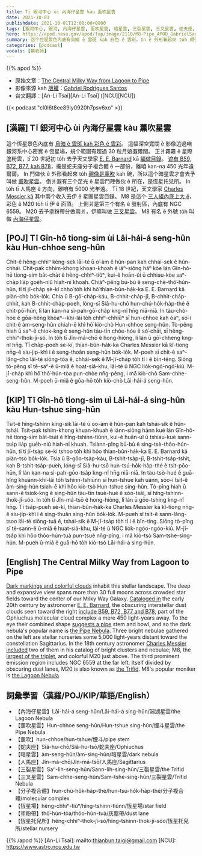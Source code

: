 ```yaml
---
title: Tī 銀河中心 ùi 內海仔星雲 kàu 薰吹星雲
date: 2021-10-01
publishdate: 2021-10-01T12:00:00+0800
tags: [銀河中心, 銀河, 內海仔星雲, 薰吹星雲, 暗星雲, 三裂星雲, 三叉星雲, 蛇夫座, NGC 6559, B59, B72, B77, B78, M20]
hero: https://apod.nasa.gov/apod/fap/image/2110/M8-Pipe_APOD_GabrielSantosSmall.jpg
summary: 這个恆星景色內底有烏暗 ê 雲斑 kah 彩色 ê 雲彩。In ê 外形看起來 to̍h 親像是薰吹 kah 碗，所以這个暗星雲才會去予叫做薰吹星雲。
categories: [podcast]
vocals: [蔡老師]
---
```


{{% apod %}}

- 原始文章：[The Central Milky Way from Lagoon to Pipe](https://apod.nasa.gov/apod/ap211001.html)
- 影像來源 kah [版權][copyright]：[Gabriel Rodrigues Santos](https://www.astrobin.com/users/grsotnas/)
- 台文翻譯：[An-Li Tsai][An-Li Tsai] ([NCU][NCU])

{{< podcast "cl0l6t8ee89ly0920h7psv6xo" >}}

## [漢羅] Tī 銀河中心 ùi 內海仔星雲 kàu 薰吹星雲
這个恆星景色內底有 [烏暗 ê 雲斑 kah 彩色 ê 雲彩][Dark markings and colorful clouds]。
這幅深空寬闊 ê 影像迒過咱銀河系中心密實 ê 恆星場，規个範圍有超過 30 粒月娘遐爾闊。
正爿霧霧 ê 星際塗粉雲，tī 20 世紀初 to̍h 去予天文學家 [E. E. Barnard][E. E. Barnard] kā [編做目錄][Cataloged in]。
[遮有 B59, B72, B77, kah B78][include B59, B72, B77 and B78]，攏是蛇夫座分子複合體 ê 一部份，離咱 kan-na 450 光年遠爾爾。
In 鬥做伙 ê 外形看起來 to̍h [親像是薰吹][suggests a pipe] kah 碗，所以這个暗星雲才會去予叫做 [薰吹星雲][the Pipe Nebula]。
倒爿遐有三个足光 ê 星雲鬥陣做伙 ê 所在，是恆星托兒所。
In to̍h tī 人馬座 ê 方向，離咱有 5000 光年遠。
Tī 18 世紀，天文學家 [Charles Messier kā][Charles Messier included] 其中兩个收入去伊 ê 星團星雲目錄。
M8 是這个 [三人組內底上大 ê][largest of the triplet t]，彩色 ê M20 to̍h tī 伊 ê 面頂。
上倒爿是第三个有名 ê 發射區，內底有 NGC 6559。
M20 去予塗粉帶分做兩爿，伊嘛叫做 [三叉星雲][the Trifid t]。
M8 有名 ê 外號 to̍h 叫做 [內海仔星雲][the Lagoon Nebula]。

## [POJ] Tī Gîn-hô tiong-sim ùi Lāi-hái-á seng-hûn kàu Hun-chhoe seng-hûn
Chit-ê hêng-chhiⁿ kéng-sek lāi-té ū o͘-àm ê hûn-pan kah chhái-sek ê hûn-chhái.
Chit-pak chhim-khong khoan-khoah ê iáⁿ-siōng hāⁿ kòe lán Gîn-hô-hē tiong-sim ba̍t-cha̍t ê hêng-chhiⁿ-tiûⁿ, kui-ê hoān-ûi ū chhiau-kòe saⁿ-cha̍p lia̍p goe̍h-niû hiah-nī khoah.
Chiàⁿ-pêng bū-bū ê seng-chè-thô͘-hún-hûn, tī tī jī-cha̍p sè-kí chho͘ to̍h khì hō͘ thian-bûn-ha̍k-ka E. E. Barnard kā piàn-chò bo̍k-lo̍k.
Chia ū B-gō͘-cha̍p-káu, B-chhit-cha̍p-jī, B-chhit-cha̍p-chhit, kah B-chhit-cha̍p-poeh, lóng-sī Siâ-hu-chō hun-chú-ho̍k-ha̍p-thé ê chi̍t-pō͘-hūn, lî lán kan-na sì-pah-gō͘-cha̍p kng-nî hn̄g niā-niā.
In tàu-chò-hóe ê gōa-hêng khòaⁿ--khí-lâi to̍h chhiⁿ-chhiūⁿ sī hun-chhoe kah óaⁿ, só͘-í chit-ê àm-seng-hûn chiah-ē khì hō͘ kiò-chò Hun-chhoe seng-hûn.
Tò-pêng hiah ū saⁿ-ê chiok-kng ê seng-hûn tàu-tīn chòe-hóe ê só͘-chāi, sī hêng-chhiⁿ-thok-jî-só͘.
In to̍h tī Jîn-má-chō ê hong-hiòng, lî lán ū gō͘-chheng kng-nî hn̄g.
Tī cha̍p-poeh sè-kí, thian-bûn-ha̍k-ka Charles Messier kā kî-tiong nn̄g-ê siu-ji̍p-khì i ê seng-thoân seng-hûn bo̍k-lo̍k.
M-poeh sī chi̍t-ê saⁿ-lâng-cho͘ lāi-té siōng-tōa ê, chhái-sek ê M-jī-cha̍p to̍h tī i ê bīn-téng.
Siōng tò-pêng sī tē-saⁿ-ê ū-miâ ê hoat-siā-khu, lāi-té ū NGC lio̍k-ngó͘-ngó͘-kiú.
M-jī-cha̍p khì hō͘ thô͘-hún-tòa pun-chòe nn̄g-pêng, i mā kiò-chò Sam-chhe-seng-hûn.
M-poeh ū-miâ ê gōa-hō to̍h kiò-chò Lāi-hái-á seng-hûn.

## [KIP] Tī Gîn-hô tiong-sim uì Lāi-hái-á sing-hûn kàu Hun-tshue sing-hûn
Tsit-ê hîng-tshinn kíng-sik lāi-té ū oo-àm ê hûn-pan kah tshái-sik ê hûn-tshái.
Tsit-pak tshim-khong khuan-khuah ê iánn-siōng hānn kuè lán Gîn-hô-hē tiong-sim ba̍t-tsa̍t ê hîng-tshinn-tiûnn, kui-ê huān-uî ū tshiau-kuè sann-tsa̍p lia̍p gue̍h-niû hiah-nī khuah.
Tsiànn-pîng bū-bū ê sing-tsè-thôo-hún-hûn, tī tī jī-tsa̍p sè-kí tshoo to̍h khì hōo thian-bûn-ha̍k-ka E. E. Barnard kā piàn-tsò bo̍k-lo̍k.
Tsia ū B-gōo-tsa̍p-káu, B-tshit-tsa̍p-jī, B-tshit-tsa̍p-tshit, kah B-tshit-tsa̍p-pueh, lóng-sī Siâ-hu-tsō hun-tsú-ho̍k-ha̍p-thé ê tsi̍t-pōo-hūn, lî lán kan-na sì-pah-gōo-tsa̍p kng-nî hn̄g niā-niā.
In tàu-tsò-hué ê guā-hîng khuànn-khí-lâi to̍h tshinn-tshiūnn sī hun-tshue kah uánn, sóo-í tsit-ê àm-sing-hûn tsiah-ē khì hōo kiò-tsò Hun-tshue sing-hûn.
Tò-pîng hiah ū sann-ê tsiok-kng ê sing-hûn tàu-tīn tsuè-hué ê sóo-tsāi, sī hîng-tshinn-thok-jî-sóo.
In to̍h tī Jîn-má-tsō ê hong-hiòng, lî lán ū gōo-tshing kng-nî hn̄g.
Tī tsa̍p-pueh sè-kí, thian-bûn-ha̍k-ka Charles Messier kā kî-tiong nn̄g-ê siu-ji̍p-khì i ê sing-thuân sing-hûn bo̍k-lo̍k.
M-pueh sī tsi̍t-ê sann-lâng-tsoo lāi-té siōng-tuā ê, tshái-sik ê M-jī-tsa̍p to̍h tī i ê bīn-tíng.
Siōng tò-pîng sī tē-sann-ê ū-miâ ê huat-siā-khu, lāi-té ū NGC lio̍k-ngóo-ngóo-kiú.
M-jī-tsa̍p khì hōo thôo-hún-tuà pun-tsuè nn̄g-pîng, i mā kiò-tsò Sam-tshe-sing-hûn.
M-pueh ū-miâ ê guā-hō to̍h kiò-tsò Lāi-hái-á sing-hûn.

## [English] The Central Milky Way from Lagoon to Pipe
[Dark markings and colorful clouds][Dark markings and colorful clouds] inhabit this stellar landscape.
The deep and expansive view spans more than 30 full moons across crowded star fields toward the center of our Milky Way Galaxy.
[Cataloged in][Cataloged in] the early 20th century by astronomer [E. E. Barnard][E. E. Barnard], the obscuring interstellar dust clouds seen toward the right [include B59, B72, B77 and B78][include B59, B72, B77 and B78], part of the Ophiuchus molecular cloud complex a mere 450 light-years away.
To the eye their combined shape [suggests a pipe][suggests a pipe] stem and bowl, and so the dark nebula's popular name is [the Pipe Nebula][the Pipe Nebula].
Three bright nebulae gathered on the left are stellar nurseries some 5,000 light-years distant toward the constellation Sagittarius.
In the 18th century astronomer [Charles Messier included][Charles Messier included] two of them in his catalog of bright clusters and nebulae; M8, the [largest of the triplet][largest of the triplet e], and colorful M20 just above.
The third prominent emission region includes NGC 6559 at the far left.
Itself divided by obscuring dust lanes, M20 is also known as [the Trifid][the Trifid e].
M8's popular moniker is [the Lagoon Nebula][the Lagoon Nebula].

## 詞彙學習（漢羅/POJ/KIP/華語/English）
- 【內海仔星雲】Lāi-hái-á seng-hûn/Lāi-hái-á sing-hûn/潟湖星雲/the Lagoon Nebula
- 【薰吹星雲】Hun-chhoe seng-hûn/Hun-tshue sing-hûn/煙斗星雲/the Pipe Nebula
- 【薰吹】hun-chhoe/hun-tshue/煙斗/pipe stem
- 【蛇夫座】Siâ-hu-chō/Siâ-hu-tsō/蛇夫座/Ophiuchus
- 【暗星雲】àm-seng-hûn/àm-sing-hûn/暗星雲/dark nebula
- 【人馬座】Jîn-má-chō/Jîn-má-tsō/人馬座/Sagittarius
- 【三裂星雲】Saⁿ-lih-seng-hûn/Sann-lih-sing-hûn/三裂星雲/the Trifid
- 【三叉星雲】Sam-chhe-seng-hûn/Sam-tshe-sing-hûn/三裂星雲/Trifid Nebula
- 【分子複合體】hun-chú-ho̍k-ha̍p-thé/hun-tsú-ho̍k-ha̍p-thé/分子複合體/molecular complex
- 【恆星場】hêng-chhiⁿ-tiûⁿ/hîng-tshinn-tiûnn/恆星場/star field
- 【塗粉帶】thô͘-hún-tòa/thôo-hún-tuà/灰塵帶/dust lane
- 【恆星托兒所】hêng-chhiⁿ-thok-jî-só͘/hîng-tshinn-thok-jî-sóo/恆星托兒所/stellar nursery

{{% /apod %}}
[An-Li Tsai]: mailto:thianbun.taigi@gmail.com
[NCU]: https://www.astro.ncu.edu.tw

[copyright]: https://apod.nasa.gov/apod/fap/lib/about_apod.html#srapply

[Dark markings and colorful clouds]:https://www.astrobin.com/bim3bg/C/
[Cataloged in]:http://adsabs.harvard.edu/cgi-bin/bib_query?1919ApJ....49....1B
[E. E. Barnard]:https://www.pbs.org/seeinginthedark/meet-the-stargazers/in-history.html
[include B59, B72, B77 and B78]:https://www.saguaroastro.org/the-best-of-barnards-dark-nebulae/
[suggests a pipe]:https://en.wikipedia.org/wiki/The_Treachery_of_Images
[the Pipe Nebula]:https://apod.nasa.gov/apod/ap200807.html
[Charles Messier included]:https://www.nasa.gov/feature/goddard/2017/new-hubble-gallery-features-objects-from-popular-not-a-comet-messier-catalog
[largest of the triplet e]:https://apod.nasa.gov/apod/ap210426.html
[largest of the triplet t]:https://apod.tw/daily/20210426/
[the Trifid e]:https://apod.nasa.gov/apod/ap210812.html
[the Trifid t]:https://apod.tw/daily/20210812/
[the Lagoon Nebula]:https://apod.nasa.gov/apod/ap160909.html
